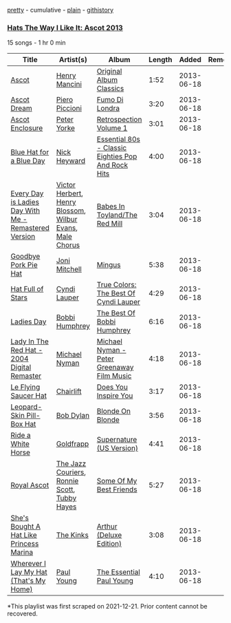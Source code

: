 [pretty](/playlists/pretty/2hirOuzhv3EK3AgEV2nKZn.md) - cumulative - [plain](/playlists/plain/2hirOuzhv3EK3AgEV2nKZn) - [githistory](https://github.githistory.xyz/mackorone/spotify-playlist-archive/blob/main/playlists/plain/2hirOuzhv3EK3AgEV2nKZn)

### [Hats The Way I Like It: Ascot 2013](https://open.spotify.com/playlist/2hirOuzhv3EK3AgEV2nKZn)

> 

15 songs - 1 hr 0 min

| Title | Artist(s) | Album | Length | Added | Removed |
|---|---|---|---|---|---|
| [Ascot](https://open.spotify.com/track/7k1201dEGp3VsiGwCUo2bR) | [Henry Mancini](https://open.spotify.com/artist/2EExdpjU4SK3xnJHO5paJf) | [Original Album Classics](https://open.spotify.com/album/4LmJmpUFSDO2iz6pEXcDKO) | 1:52 | 2013-06-18 |  |
| [Ascot Dream](https://open.spotify.com/track/7HWSFt4HdDc64EyhhW2mIc) | [Piero Piccioni](https://open.spotify.com/artist/2WPn0emjr8XPmMOT0bBcPe) | [Fumo Di Londra](https://open.spotify.com/album/4OSFYtiUeJmImSrhytWeoL) | 3:20 | 2013-06-18 |  |
| [Ascot Enclosure](https://open.spotify.com/track/2kPLUSlkTbNIm5s9GDCWAa) | [Peter Yorke](https://open.spotify.com/artist/356KdDxPATOYtRwDL6edO2) | [Retrospection Volume 1](https://open.spotify.com/album/0E12hVqS9ZDgs33SXEAmpT) | 3:01 | 2013-06-18 |  |
| [Blue Hat for a Blue Day](https://open.spotify.com/track/6tmPGn3YaLKHSDin9XmrKZ) | [Nick Heyward](https://open.spotify.com/artist/2DmyIp3IBWUwRukba22G3n) | [Essential 80s \- Classic Eighties Pop And Rock Hits](https://open.spotify.com/album/61D7IT0EC6PaQ25e4HNXXu) | 4:00 | 2013-06-18 |  |
| [Every Day is Ladies Day With Me \- Remastered Version](https://open.spotify.com/track/6ar1epBrGNFmdE4dK2jN9U) | [Victor Herbert](https://open.spotify.com/artist/4KKrqNQzDsogR5DCD9a9fv), [Henry Blossom](https://open.spotify.com/artist/1RlZCh7F1xRwZYZqUNCYna), [Wilbur Evans](https://open.spotify.com/artist/1u3JFfqe12MVXlhm8aTMuj), [Male Chorus](https://open.spotify.com/artist/50qo8RvRhI4EDfvCk04Tl0) | [Babes In Toyland/The Red Mill](https://open.spotify.com/album/6pgLxr9IM0drGAdJK6rxr2) | 3:04 | 2013-06-18 |  |
| [Goodbye Pork Pie Hat](https://open.spotify.com/track/10lt3FoAtLN0Y4tL9i3FT9) | [Joni Mitchell](https://open.spotify.com/artist/5hW4L92KnC6dX9t7tYM4Ve) | [Mingus](https://open.spotify.com/album/33vCXtlecxvFyBcoICxMYx) | 5:38 | 2013-06-18 |  |
| [Hat Full of Stars](https://open.spotify.com/track/7HSQKwnJaeISGPJKUFjJyh) | [Cyndi Lauper](https://open.spotify.com/artist/2BTZIqw0ntH9MvilQ3ewNY) | [True Colors: The Best Of Cyndi Lauper](https://open.spotify.com/album/3ob0XVPoKBjrOjg0mf3zN3) | 4:29 | 2013-06-18 |  |
| [Ladies Day](https://open.spotify.com/track/0khWfNs8xZmKXQlZ3zZZUs) | [Bobbi Humphrey](https://open.spotify.com/artist/0JbqyQSsMK7TavqlR0yNON) | [The Best Of Bobbi Humphrey](https://open.spotify.com/album/25IGvmX6gTgELVvq4OtKi3) | 6:16 | 2013-06-18 |  |
| [Lady In The Red Hat \- 2004 Digital Remaster](https://open.spotify.com/track/10fDpfuAaocVMiElXC3XjA) | [Michael Nyman](https://open.spotify.com/artist/2LvhyFvUCDJ7gFuEBOcrM8) | [Michael Nyman \- Peter Greenaway Film Music](https://open.spotify.com/album/4S7bm9WEzfMatHFok770FD) | 4:18 | 2013-06-18 |  |
| [Le Flying Saucer Hat](https://open.spotify.com/track/3rbV20e5zoulQoj3uPbDvd) | [Chairlift](https://open.spotify.com/artist/7hAolICGSgXJuM6DUpK5rp) | [Does You Inspire You](https://open.spotify.com/album/3JuIBAoHi6gUmS3tgF4CPg) | 3:17 | 2013-06-18 |  |
| [Leopard\-Skin Pill\-Box Hat](https://open.spotify.com/track/6aeOSY6fPsvGTzyXi65pNY) | [Bob Dylan](https://open.spotify.com/artist/74ASZWbe4lXaubB36ztrGX) | [Blonde On Blonde](https://open.spotify.com/album/4NP1rhnsPdYpnyJP0p0k0L) | 3:56 | 2013-06-18 |  |
| [Ride a White Horse](https://open.spotify.com/track/2ZoCGNzpo4uQHJujl8MVMZ) | [Goldfrapp](https://open.spotify.com/artist/5BKsn7SCN2XmbF7apdCpRS) | [Supernature \(US Version\)](https://open.spotify.com/album/1QoKEbO1b1rqgcEjZs6n1i) | 4:41 | 2013-06-18 |  |
| [Royal Ascot](https://open.spotify.com/track/4cF9ze6AMlspJbVCGbWpRh) | [The Jazz Couriers](https://open.spotify.com/artist/3oBOqR45cob1eJCskrYZGU), [Ronnie Scott](https://open.spotify.com/artist/2vsL5bsgAVKdkb0wHeSy0x), [Tubby Hayes](https://open.spotify.com/artist/3OQ1zZ7Es5aPGB0JR0TAJR) | [Some Of My Best Friends](https://open.spotify.com/album/0OnLEKyKFNIEh0w2UMLz2a) | 5:27 | 2013-06-18 |  |
| [She's Bought A Hat Like Princess Marina](https://open.spotify.com/track/2pEHjqmIRw4FdVwDAVw2rT) | [The Kinks](https://open.spotify.com/artist/1SQRv42e4PjEYfPhS0Tk9E) | [Arthur \(Deluxe Edition\)](https://open.spotify.com/album/7Ml7NYEdVdOhQfGmnoTcze) | 3:08 | 2013-06-18 |  |
| [Wherever I Lay My Hat \(That's My Home\)](https://open.spotify.com/track/04N18CfIbOJPnVLGOKgJNB) | [Paul Young](https://open.spotify.com/artist/6rqU9HQ57NYGBnBzbrY3a4) | [The Essential Paul Young](https://open.spotify.com/album/0IHmWU4OIPZaW86nIeYeiv) | 4:10 | 2013-06-18 |  |

\*This playlist was first scraped on 2021-12-21. Prior content cannot be recovered.
